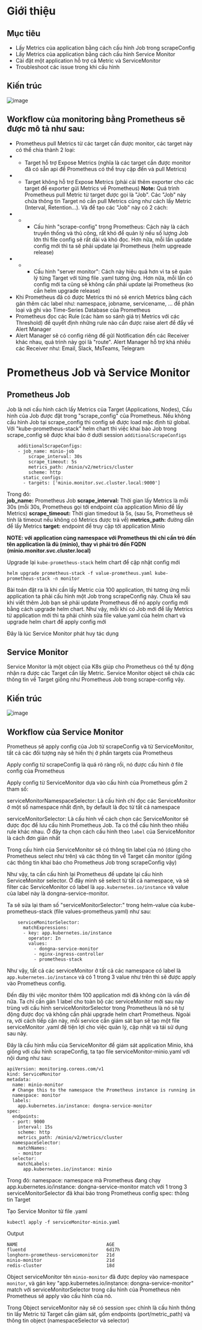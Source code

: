 # Giới thiệu
## Mục tiêu
- Lấy Metrics của application bằng cách cấu hình Job trong scrapeConfig
- Lấy Metrics của application bằng cách cấu hình Service Monitor
- Cài đặt một application hỗ trợ cả Metric và ServiceMonitor
- Troubleshoot các issue trong khi cấu hình

## Kiến trúc
![image](https://github.com/user-attachments/assets/072f413f-af2d-4397-b9d2-05b9cabd445a)

## Workflow của monitoring bằng Prometheus sẽ được mô tả như sau:
- Prometheus pull Metrics từ các target cần được monitor, các target này có thể chia thành 2 loại:
- - Target hỗ trợ Expose Metrics (nghĩa là các target cần được monitor đã có sẵn api để Prometheus có thể truy cập đến và pull Metrics)
- - Target không hỗ trợ Expose Metrics (phải cài thêm exporter cho các target để exporter gửi Metrics về Prometheus)
**Note:** Quá trình Prometheus pull Metric từ target được gọi là "Job". Các "Job" này chứa thông tin Target nó cần pull Metrics cũng như cách lấy Metric (Interval, Retention...). Và để tạo các "Job" này có 2 cách:<br>
- - - Cấu hình "scrape-config" trong Prometheus: Cách này là cách truyền thống và thủ công, rất khó để quản lý nếu số lượng Job lớn thì file config sẽ rất dài và khó đọc. Hơn nữa, mỗi lần update config mới thì ta sẽ phải update lại Prometheus (helm upgreade release)
- - - Cấu hình "server monitor": Cách này hiệu quả hơn vì ta sẽ quản lý từng Target với từng file .yaml tương ứng. Hơn nữa, mỗi lần có config mới ta cũng sẽ không cần phải update lại Prometheus (ko cần helm upgrade release)
- Khi Prometheus đã có được Metrics thì nó sẽ enrich Metrics bằng cách gán thêm các label như: namespace, jobname, servicename, ... để phân loại và ghi vào Time-Series Database của Prometheus
- Prometheus đọc các Rule (các hàm so sánh giá trị Metrics với các Threshold) để quyết định những rule nào cần được raise alert để đẩy về Alert Manager
- Alert Manager sẽ có config riêng để gửi Notification đến các Receiver khác nhau, quá trình này gọi là "route". Alert Manager hỗ trợ khá nhiều các Receiver như: Email, Slack, MsTeams, Telegram

# Prometheus Job và Service Monitor
## Prometheus Job
Job là nơi cấu hình cách lấy Metrics của Target (Applications, Nodes), Cấu hình của Job được đặt trong "scrape_config" của Prometheus.
Nếu không cấu hình Job tại scrape_config thì config sẽ được load mặc định từ global.
Với "kube-prometheus-stack" helm chart thì việc khai báo Job trong scrape_config sẽ được khai báo ở dưới session `additionalScrapeConfigs`
```
    additionalScrapeConfigs:
    - job_name: minio-job
        scrape_interval: 30s
        scrape_timeout: 5s
        metrics_path: /minio/v2/metrics/cluster
        scheme: http
      static_configs:
      - targets: ['minio.monitor.svc.cluster.local:9000']
```

Trong đó: <br>
**job_name:** Prometheus Job
**scrape_interval:** Thời gian lấy Metrics là mỗi 30s (mỗi 30s, Prometheus gọi tới endpoint của application Minio để lấy Metrics)
**scrape_timeout:** Thời gian timedout là 5s, (sau 5s, Prometheus sẽ tính là timeout nếu không có Metrics được trả về)
**metrics_path:** đường dẫn để lấy Metrics
**target:** endpoint để truy cập tới application Minio

**NOTE: với application cùng namespace với Prometheus thì chỉ cần trỏ đến tên application là đủ (minio), thay vì phải trỏ đến FQDN (minio.monitor.svc.cluster.local)**

Upgrade lại `kube-prometheus-stack` helm chart để cập nhật config mới
```
helm upgrade prometheus-stack -f value-prometheus.yaml kube-prometheus-stack -n monitor
```

Bài toán đặt ra là khi cần lấy Metric của 100 application, thì tương ứng mỗi application ta phải cấu hình một Job trong scrapeConfig này. Chưa kể sau khi viết thêm Job bạn sẽ phải update Prometheus để nó apply config mới bằng cách upgrade helm chart.
Như vậy, mỗi khi có Job mới để lấy Metrics từ application mới thì ta phải chỉnh sửa file value.yaml của helm chart và upgrade helm chart để apply config mới

Đây là lúc Service Monitor phát huy tác dụng

## Service Monitor
Service Monitor là một object của K8s giúp cho Prometheus có thể tự động nhận ra được các Target cần lấy Metric. Service Monitor object sẽ chứa các thông tin về Target giống như Prometheus Job trong scrape-config vậy.
## Kiến trúc
![image](https://github.com/user-attachments/assets/3cc31bfe-b29b-4ad1-a7ef-8a7a48a202a9)

## Workflow của Service Monitor
Prometheus sẽ apply config của Job từ scrapeConfig và từ ServiceMonitor, tất cả các đối tượng này sẽ hiển thị ở phần targets của Prometheus

Apply config từ scrapeConfig là quá rõ ràng rồi, nó được cấu hình ở file config của Prometheus

Apply config từ ServiceMonitor dựa vào cấu hình của Prometheus gồm 2 tham số:

serviceMonitorNamespaceSelector: Là cấu hình chỉ đọc các ServiceMonitor ở một số namespace nhất định, by default là đọc từ tất cả namespace

serviceMonitorSelector: Là cấu hình về cách chọn các ServiceMonitor sẽ được đọc để lưu cấu hình Prometheus Job. Ta có thể cấu hình theo nhiều rule khác nhau. Ở đây ta chọn cách cấu hình theo `label` của ServiceMonitor là cách đơn giản nhất

Trong cấu hình của ServiceMonitor sẽ có thông tin label của nó (dùng cho Prometheus select như trên) và các thông tin về Target cần monitor (giống các thông tin khai báo cho Prometheus Job trong scrapeConfig vậy)

Như vậy, ta cần cấu hình lại Prometheus để update lại cấu hình ServiceMonitor selector. Ở đây mình sẽ select từ tất cả namespace, và sẽ filter các ServiceMonitor có label là `app.kubernetes.io/instance` và value của label này là dongna-service-monitor.

Ta sẽ sửa lại tham số "serviceMonitorSelector:" trong helm-value của kube-prometheus-stack (file values-prometheus.yaml) như sau:

```
    serviceMonitorSelector:
      matchExpressions:
      - key: app.kubernetes.io/instance
        operator: In
        values:
          - dongna-service-monitor
          - nginx-ingress-controller          
          - prometheus-stack
```
Như vậy, tất cả các serviceMonitor ở tất cả các namespace có label là `app.kubernetes.io/instance` và có 1 trong 3 value như trên thì sẽ được apply vào Prometheus config.<br>

Đến đây thì việc monitor thêm 100 application mới đã không còn là vấn đề nữa. Ta chỉ cần gán 1 label cho toàn bộ các serviceMonitor mới sau này trùng với cấu hình serviceMonitorSelector trong Prometheus là nó sẽ tự động được đọc và không cần phải upgrade helm chart Prometheus. Ngoài ra, với cách tiếp cận này, mỗi service cần giám sát bạn sẽ tạo một file serviceMonitor .yaml để tiện lợi cho việc quản lý, cập nhật và tái sử dụng sau này.<br>

Đây là cấu hình mẫu của ServiceMonitor để giám sát application Minio, khá giống với cấu hình scrapeConfig, ta tạo file serviceMonitor-minio.yaml với nội dung như sau:

```
apiVersion: monitoring.coreos.com/v1
kind: ServiceMonitor
metadata:
  name: minio-monitor
  # Change this to the namespace the Prometheus instance is running in
  namespace: monitor
  labels:
    app.kubernetes.io/instance: dongna-service-monitor    
spec:
  endpoints:
  - port: 9000
    interval: 15s
    scheme: http
    metrics_path: /minio/v2/metrics/cluster
  namespaceSelector:
    matchNames:
    - monitor
  selector:
    matchLabels:
      app.kubernetes.io/instance: minio
```

Trong đó:
namespace: namespace mà Prometheus đang chạy
app.kubernetes.io/instance: dongna-service-monitor match với 1 trong 3 serviceMonitorSelector đã khai báo trong Prometheus config
spec: thông tin Target


Tạo Service Monitor từ file .yaml
```
kubectl apply -f serviceMonitor-minio.yaml
```

Output
```
NAME                                 AGE
fluentd                              6d17h
longhorn-prometheus-servicemonitor   21d
minio-monitor                        21d
redis-cluster                        18d
```

Object serviceMonitor tên `minio-monitor` đã được deploy vào namespace `monitor`, và gán key "app.kubernetes.io/instance: dongna-service-monitor" match với serviceMonitorSelector trong cấu hình của Prometheus nên Prometheus sẽ apply vào cấu hình của nó.

Trong Object serviceMonitor này sẽ có session `spec` chính là cấu hình thông tin lấy Metric từ Target cần giám sát, gồm endpoints (port/metric_path) và thông tin object (namespaceSelector và selector)


